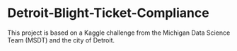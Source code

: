 # Detroit-Blight-Ticket-Compliance
This project is based on a Kaggle challenge from the Michigan Data Science Team (MSDT) and the city of Detroit.
